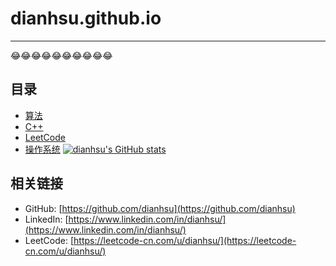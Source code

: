 # dianhsu.github.io

--------------------------
:joy::joy::joy::joy::joy::joy::joy::joy::joy::joy:


## 目录
- [算法](./algorithm/index.html)
- [C++](./cplusplus/index.html)
- [LeetCode](./leetcode/index.html)
- [操作系统](./)
[![dianhsu's GitHub stats](https://github-readme-stats.vercel.app/api?username=dianhsu)](https://github.com/anuraghazra/github-readme-stats)

## 相关链接

- GitHub: [https://github.com/dianhsu](https://github.com/dianhsu)
- LinkedIn: [https://www.linkedin.com/in/dianhsu/](https://www.linkedin.com/in/dianhsu/)
- LeetCode: [https://leetcode-cn.com/u/dianhsu/](https://leetcode-cn.com/u/dianhsu/)